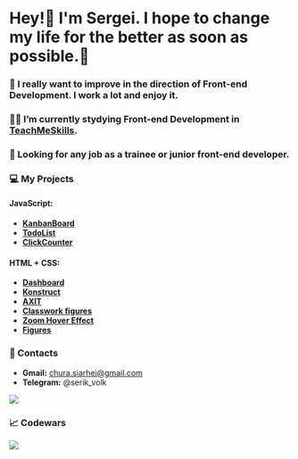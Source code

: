 # Hey!👋 I'm Sergei. I hope to change my life for the better as soon as possible.💪  

### 🧠 I really want to improve in the direction of Front-end Development. I work a lot and enjoy it.

### 👨‍🎓 I’m currently stydying Front-end Development in [TeachMeSkills](https://teachmeskills.by/).

### 🔭 Looking for any job as a trainee or junior front-end developer.

### 💻 My Projects
#### **JavaScript:**
- [**KanbanBoard**](https://github.com/siarheichura/KanbanBoard)
- [**TodoList**](https://github.com/siarheichura/ToDo-App)
- [**ClickCounter**](https://github.com/siarheichura/ClickCounter)
#### **HTML + CSS:**
- [**Dashboard**](https://github.com/siarheichura/Dashboard)
- [**Konstruct**](https://github.com/siarheichura/KONSTRUCT-building-company)
- [**AXIT**](https://github.com/siarheichura/AXIT)
- [**Classwork figures**](https://github.com/siarheichura/classwork-figure)
- [**Zoom Hover Effect**](https://github.com/siarheichura/kitties)
- [**Figures**](https://github.com/siarheichura/figures)

### 📲 Contacts 
- **Gmail:** chura.siarhei@gmail.com
- **Telegram:** @serik_volk

<img src='https://github-readme-stats.vercel.app/api?username=siarheichura&&show_icons=true&hide_border=true'>

### 📈 Codewars
<img src='https://www.codewars.com/users/seriy_volk/badges/large'>